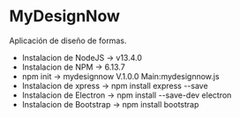 # MyDesignNow
Aplicación de diseño de formas.

- Instalacion de NodeJS         ->  v13.4.0
- Instalacion de NPM            ->  6.13.7
- npm init                      ->  mydesignnow V.1.0.0 Main:mydesignnow.js
- Instalacion de xpress         ->  npm install express --save
- Instalacion de Electron       ->  npm install --save-dev electron
- Instalacion de Bootstrap      ->  npm install bootstrap